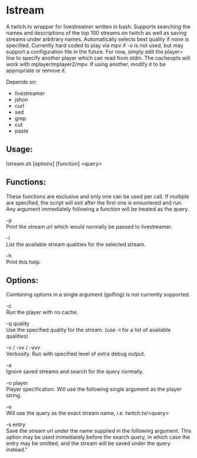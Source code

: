 lstream
=======

A twitch.tv wrapper for livestreamer written in bash. Supports searching the
names and descriptions of the top 100 streams on twitch as well as saving streams
under arbitrary names. Automatically selects best quality if none is specified.
Currently hard coded to play via mpv if -o is not used, but may support a configuration
file in the future. For now, simply edit the player= line to specify another player which
can read from stdin. The cacheopts will work with mplayer/mplayer2/mpv. If using another,
modify it to be appropriate or remove it.

Depends on:  
- livestreamer
- jshon
- curl
- sed
- grep
- cut
- paste

Usage: 
-----
lstream.sh [options] [function] \<query\>

Functions:
---------
These functions are exclusive and only one can be used per call. If multiple are
specified, the script will exit after the first one is enountered and run. Any
argument immediately following a function will be treated as the query.

-p  
  Print the stream url which would normally be passed to livestreamer.

-l  
  List the available stream qualities for the selected stream.

-h  
  Print this help.

Options:
-------
Combining options in a single argument (golfing) is not currently supported.

-c  
  Run the player with no cache.

-q quality  
  Use the specified quality for the stream. (use -l for a list of available qualities)

-v / -vv / -vvv  
  Verbosity. Run with specified level of extra debug output.

-a  
  Ignore saved streams and search for the query normally.

-o player  
  Player specification. Will use the following single argument as the player string.

-e  
  Will use the query as the exact stream name, i.e. twitch.tv/\<query\>

-s entry  
  Save the stream url under the name supplied in the following argument.
  This option may be used immediately before the search query, in which case 
  the entry may be omitted, and the stream will be saved under the query instead."
